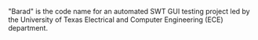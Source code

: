 "Barad" is the code name for an automated SWT GUI testing project led by the University of Texas Electrical and Computer Engineering (ECE) department.